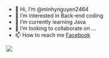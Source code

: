 - 👋 Hi, I’m @minhynguyen2464
- 👀 I’m interested in Back-end coding
- 🌱 I’m currently learning Java
- 💞️ I’m looking to collaborate on ...
- 📫 How to reach me <a href="https://www.facebook.com/index.116.5.4.2/">Facebook</a>
<img src="https://github-readme-stats.vercel.app/api?username=iampawan&&show_icons=true&title_color=ffffff&icon_color=bb2acf&text_color=daf7dc&bg_color=151515">
<!---
minhynguyen2464/minhynguyen2464 is a ✨ special ✨ repository because its `README.md` (this file) appears on your GitHub profile.
You can click the Preview link to take a look at your changes.
--->
